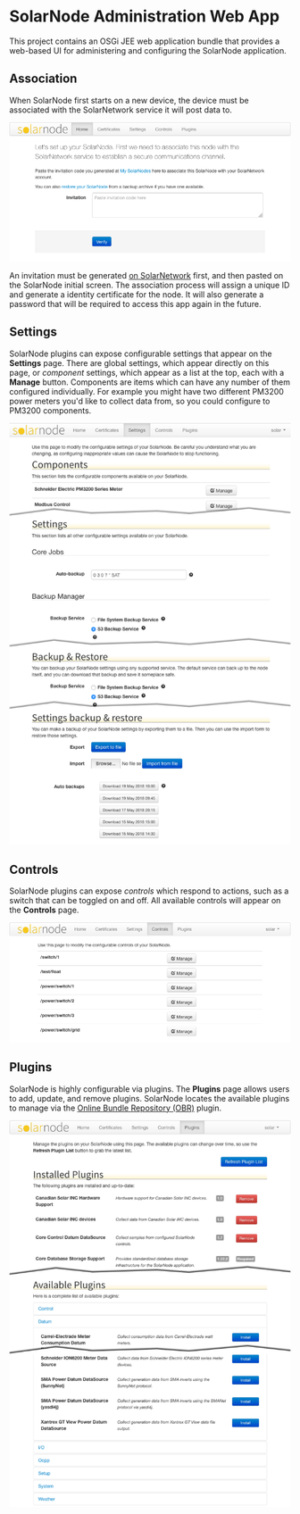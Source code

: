 # SolarNode Administration Web App

This project contains an OSGi JEE web application bundle that provides a
web-based UI for administering and configuring the SolarNode application.

## Association

When SolarNode first starts on a new device, the device must be associated with
the SolarNetwork service it will post data to.

![associate](docs/solarnode-associate.png)

An invitation must be generated [on SolarNetwork][solarnetwork-my-nodes] first,
and then pasted on the SolarNode initial screen. The association process will
assign a unique ID and generate a identity certificate for the node. It will
also generate a password that will be required to access this app again in the
future.


## Settings

SolarNode plugins can expose configurable settings that appear on the
**Settings** page. There are global settings, which appear directly on this
page, or _component_ settings, which appear as a list at the top, each with a
**Manage** button. Components are items which can have any number of them
configured individually. For example you might have two different PM3200 power
meters you'd like to collect data from, so you could configure to PM3200
components.

![controls](docs/solarnode-settings.png)


## Controls

SolarNode plugins can expose <i>controls</i> which respond to actions, such as
a switch that can be toggled on and off. All available controls will appear
on the **Controls** page.

![controls](docs/solarnode-controls.png)


## Plugins

SolarNode is highly configurable via plugins. The **Plugins** page allows users
to add, update, and remove plugins. SolarNode locates the available plugins to
manage via the [Online Bundle Repository (OBR)][plugin-obr] plugin.

![plugins](docs/solarnode-plugins.png)


 [solarnetwork-my-nodes]: https://data.solarnetwork.net/solaruser/u/sec/my-nodes
 [plugin-obr]: https://github.com/SolarNetwork/solarnetwork-node/tree/master/net.solarnetwork.node.setup.obr
